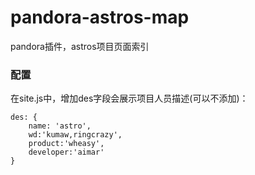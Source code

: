 # pandora-astros-map
pandora插件，astros项目页面索引

### 配置
在site.js中，增加des字段会展示项目人员描述(可以不添加)：

    des: {
        name: 'astro',
        wd:'kumaw,ringcrazy',
        product:'wheasy',
        developer:'aimar'
    }

